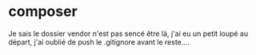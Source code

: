 # composer
Je sais le dossier vendor n'est pas sencé être là, j'ai eu un petit loupé au départ, j'ai oublié de push le .gitignore avant le reste....
